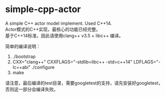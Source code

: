 # simple-cpp-actor  
A simple C++ actor model implement. Used C++14.  
Actor模式的C++实现，最核心的功能已经完整。  
基于C++14标准，因此请使用clang++ v3.5 + libc++ 编译。 

简单的编译说明：  
1. ./bootstrap  
2. CXX="clang++" CXXFLAGS="-stdlib=libc++ -std=c++14" LDFLAGS="-lc++abi" ./configure  
3. make  

请注意，最后编译的test目录，需要googletest的支持，请先安装好googletest，否则这一部分会编译失败。


